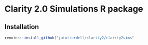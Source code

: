 # Clarity 2.0 Simulations R package

## Installation

```r
remotes::install_github("jatotterdell/clarity2/clarity2sims"
```
